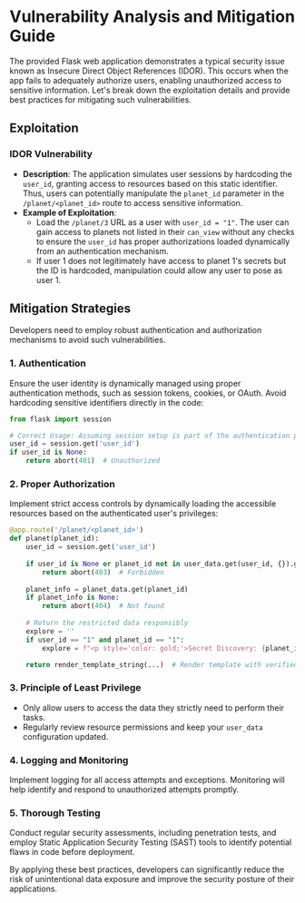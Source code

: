 # Vulnerability Analysis and Mitigation Guide

The provided Flask web application demonstrates a typical security issue known as Insecure Direct Object References (IDOR). This occurs when the app fails to adequately authorize users, enabling unauthorized access to sensitive information. Let's break down the exploitation details and provide best practices for mitigating such vulnerabilities.

## Exploitation

### IDOR Vulnerability
- **Description**: The application simulates user sessions by hardcoding the `user_id`, granting access to resources based on this static identifier. Thus, users can potentially manipulate the `planet_id` parameter in the `/planet/<planet_id>` route to access sensitive information.
- **Example of Exploitation**: 
  - Load the `/planet/3` URL as a user with `user_id = "1"`. The user can gain access to planets not listed in their `can_view` without any checks to ensure the `user_id` has proper authorizations loaded dynamically from an authentication mechanism.
  - If user 1 does not legitimately have access to planet 1's secrets but the ID is hardcoded, manipulation could allow any user to pose as user 1.

## Mitigation Strategies

Developers need to employ robust authentication and authorization mechanisms to avoid such vulnerabilities.

### 1. Authentication
Ensure the user identity is dynamically managed using proper authentication methods, such as session tokens, cookies, or OAuth. Avoid hardcoding sensitive identifiers directly in the code:

```python
from flask import session

# Correct Usage: Assuming session setup is part of the authentication process
user_id = session.get('user_id')
if user_id is None:
    return abort(401)  # Unauthorized
```

### 2. Proper Authorization
Implement strict access controls by dynamically loading the accessible resources based on the authenticated user's privileges:

```python
@app.route('/planet/<planet_id>')
def planet(planet_id):
    user_id = session.get('user_id')
    
    if user_id is None or planet_id not in user_data.get(user_id, {}).get('can_view', []):
        return abort(403)  # Forbidden
    
    planet_info = planet_data.get(planet_id)
    if planet_info is None:
        return abort(404)  # Not found
    
    # Return the restricted data responsibly
    explore = ''
    if user_id == "1" and planet_id == "1":
        explore = f"<p style='color: gold;'>Secret Discovery: {planet_info['secret']}</p>"

    return render_template_string(...)  # Render template with verified access
```

### 3. Principle of Least Privilege
- Only allow users to access the data they strictly need to perform their tasks.
- Regularly review resource permissions and keep your `user_data` configuration updated.

### 4. Logging and Monitoring
Implement logging for all access attempts and exceptions. Monitoring will help identify and respond to unauthorized attempts promptly.

### 5. Thorough Testing
Conduct regular security assessments, including penetration tests, and employ Static Application Security Testing (SAST) tools to identify potential flaws in code before deployment.

By applying these best practices, developers can significantly reduce the risk of unintentional data exposure and improve the security posture of their applications.